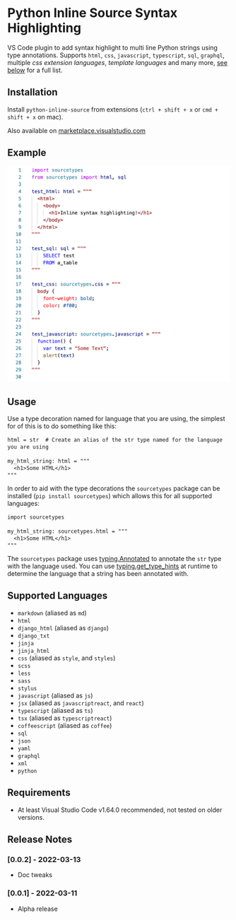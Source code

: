 # Python Inline Source Syntax Highlighting

VS Code plugin to add syntax highlight to multi line Python strings using type 
annotations. Supports `html`, `css`, `javascript`, `typescript`, `sql`, `graphql`, 
multiple *css extension languages*, *template languages* and many more, 
[see below](#supported-languages) for a full list.

## Installation

Install `python-inline-source` from extensions (`ctrl + shift + x` or `cmd + shift + x` 
on mac).

Also available on [marketplace.visualstudio.com](https://marketplace.visualstudio.com/items?itemName=samwillis.python-inline-source)

## Example

[![Example](docs/examples.png)](docs/examples.py)

## Usage

Use a type decoration named for language that you are using, the simplest for of this is
to do something like this:

```
html = str  # Create an alias of the str type named for the language you are using

my_html_string: html = """
  <h1>Some HTML</h1>
"""
```

In order to aid with the type decorations the `sourcetypes` package can be 
installed (`pip install sourcetypes`) which allows this for all supported 
languages:

```
import sourcetypes

my_html_string: sourcetypes.html = """
  <h1>Some HTML</h1>
"""
```

The `sourcetypes` package uses [typing.Annotated](https://docs.python.org/3/library/typing.html#typing.Annotated)
to annotate the `str` type with the language used. You can use 
[typing.get_type_hints](https://docs.python.org/3/library/typing.html#typing.get_type_hints) 
at runtime to determine the language that a string has been annotated with.

## Supported Languages

- `markdown` (aliased as `md`)
- `html`
- `django_html` (aliased as `django`)
- `django_txt`
- `jinja`
- `jinja_html`
- `css` (aliased as `style`, and `styles`)
- `scss`
- `less`
- `sass`
- `stylus`
- `javascript` (aliased as `js`)
- `jsx` (aliased as `javascriptreact`, and `react`)
- `typescript` (aliased as `ts`)
- `tsx` (aliased as `typescriptreact`)
- `coffeescript` (aliased as `coffee`)
- `sql`
- `json`
- `yaml`
- `graphql`
- `xml`
- `python`

## Requirements

- At least Visual Studio Code v1.64.0 recommended, not tested on older versions.

## Release Notes

### [0.0.2] - 2022-03-13
- Doc tweaks

### [0.0.1] - 2022-03-11
- Alpha release